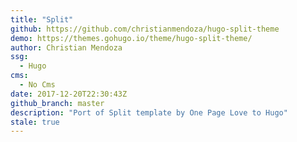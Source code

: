```yaml
---
title: "Split"
github: https://github.com/christianmendoza/hugo-split-theme
demo: https://themes.gohugo.io/theme/hugo-split-theme/
author: Christian Mendoza
ssg:
  - Hugo
cms:
  - No Cms
date: 2017-12-20T22:30:43Z
github_branch: master
description: "Port of Split template by One Page Love to Hugo"
stale: true
---
```


